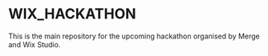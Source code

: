 # WIX_HACKATHON
This is the main repository for the upcoming hackathon organised by Merge and Wix Studio. 
